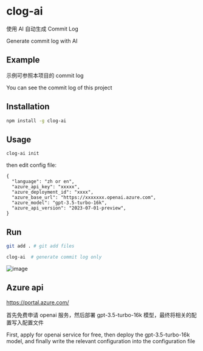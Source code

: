 # clog-ai

使用 AI 自动生成 Commit Log

Generate commit log with AI

## Example

示例可参照本项目的 commit log

You can see the commit log of this project

## Installation

```bash
npm install -g clog-ai
```

## Usage

```bash
clog-ai init
```

then edit config file:

```
{
  "language": "zh or en",
  "azure_api_key": "xxxxx",
  "azure_deployment_id": "xxxx",
  "azure_base_url": "https://xxxxxxx.openai.azure.com",
  "azure_model": "gpt-3.5-turbo-16k",
  "azure_api_version": "2023-07-01-preview",
}
```

## Run

```bash
git add . # git add files

clog-ai  # generate commit log only
```

![image](https://github.com/aoao-eth/AI-Commit-Log/assets/897401/36b50dc9-5846-424c-a2da-b5149397e1ba)

## Azure api

https://portal.azure.com/

首先免费申请 openai 服务，然后部署 gpt-3.5-turbo-16k 模型，最终将相关的配置写入配置文件

First, apply for openai service for free, then deploy the gpt-3.5-turbo-16k model, and finally write the relevant configuration into the configuration file
